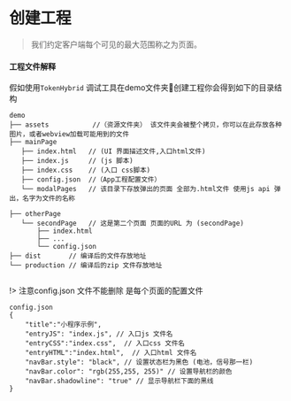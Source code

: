 # 创建工程
> 我们约定客户端每个可见的最大范围称之为页面。

#### 工程文件解释
假如使用`TokenHybrid` 调试工具在demo文件夹📂创建工程你会得到如下的目录结构

 ```
demo
├── assets           //（资源文件夹） 该文件夹会被整个拷贝，你可以在此存放各种图片，或者webview加载可能用到的文件
├── mainPage
    ├── index.html   // (UI 界面描述文件,入口html文件)
    ├── index.js     // (js 脚本)
    ├── index.css    // (入口 css脚本)
    ├── config.json  //（App工程配置文件）
    └── modalPages   // 该目录下存放弹出的页面 全部为.html文件 使用js api 弹出，名字为文件的名称
    
├── otherPage
    └── secondPage   // 这是第二个页面 页面的URL 为 (secondPage)
        ├── index.html   
        ├── ...      
        └── config.json    
├── dist       // 编译后的文件存放地址
└── production // 编译后的zip 文件存放地址 

 
 ```


!> 注意config.json 文件不能删除 是每个页面的配置文件

```
config.json 
{
    "title":"小程序示例",
    "entryJS": "index.js", // 入口js 文件名
    "entryCSS":"index.css",  // 入口css 文件名
    "entryHTML":"index.html",  // 入口html 文件名
    "navBar.style": "black", // 设置状态栏为黑色 (电池，信号那一栏) 
    "navBar.color": "rgb(255,255, 255)" // 设置导航栏的颜色
    "navBar.shadowline": "true" // 显示导航栏下面的黑线
}

```


